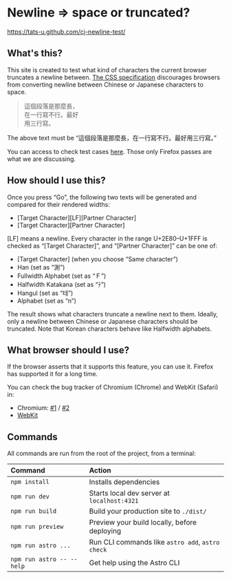 # Newline => space or truncated?

https://tats-u.github.com/cj-newline-test/

## What's this?

This site is created to test what kind of characters the current browser truncates a newline between. [The CSS specification](https://drafts.csswg.org/css-text-4/#line-break-transform) discourages browsers from converting newline between Chinese or Japanese characters to space.

> 這個段落是那麼長，\
> 在一行寫不行。最好\
> 用三行寫。

The above text must be “這個段落是那麼長，在一行寫不行。最好用三行寫。”

You can access to check test cases [here](https://wpt.fyi/results/css/css-text/line-breaking?label=experimental&label=master&aligned&q=segment-break-transformation-rules-). Those only Firefox passes are what we are discussing.

## How should I use this?

Once you press “Go”, the following two texts will be generated and compared for their rendered widths:

- [Target Character][LF][Partner Character]
- [Target Character][Partner Character]

[LF] means a newline. Every character in the range U+2E80–U+1FFF is checked as “[Target Character]”, and “[Partner Character]” can be one of:

- [Target Character] (when you choose “Same character”)
- Han (set as “測”)
- Fullwidth Alphabet (set as “Ｆ”)
- Halfwidth Katakana (set as “ﾃ”)
- Hangul (set as “테”)
- Alphabet (set as “n”)

The result shows what characters truncate a newline next to them. Ideally, only a newline between Chinese or Japanese characters should be truncated. Note that Korean characters behave like Halfwidth alphabets.

## What browser should I use?

If the browser asserts that it supports this feature, you can use it. Firefox has supported it for a long time.

You can check the bug tracker of Chromium (Chrome) and WebKit (Safari) in:

- Chromium: [#1](https://issues.chromium.org/issues/40069685) / [#2](https://issues.chromium.org/issues/40774934)
- [WebKit](https://bugs.webkit.org/show_bug.cgi?id=260857)

## Commands

All commands are run from the root of the project, from a terminal:

| Command                   | Action                                           |
| :------------------------ | :----------------------------------------------- |
| `npm install`             | Installs dependencies                            |
| `npm run dev`             | Starts local dev server at `localhost:4321`      |
| `npm run build`           | Build your production site to `./dist/`          |
| `npm run preview`         | Preview your build locally, before deploying     |
| `npm run astro ...`       | Run CLI commands like `astro add`, `astro check` |
| `npm run astro -- --help` | Get help using the Astro CLI                     |


